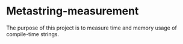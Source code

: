 # Metastring-measurement
The purpose of this project is to measure time and memory usage of compile-time strings.
